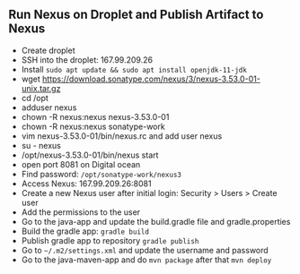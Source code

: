## Run Nexus on Droplet and Publish Artifact to Nexus
- Create droplet
- SSH into the droplet: 167.99.209.26
- Install `sudo apt update && sudo apt install openjdk-11-jdk`
- wget https://download.sonatype.com/nexus/3/nexus-3.53.0-01-unix.tar.gz
- cd /opt
- adduser nexus
- chown -R nexus:nexus nexus-3.53.0-01
- chown -R nexus:nexus sonatype-work
- vim nexus-3.53.0-01/bin/nexus.rc and add user nexus
- su - nexus
- /opt/nexus-3.53.0-01/bin/nexus start
- open port 8081 on Digital ocean
- Find password: `/opt/sonatype-work/nexus3`
- Access Nexus: 167.99.209.26:8081
- Create a new Nexus user after initial login: Security > Users > Create user
- Add the permissions to the user
- Go to the java-app and update the build.gradle file and gradle.properties 
- Build the gradle app: `gradle build`
- Publish gradle app to repository `gradle publish`
- Go to `~/.m2/settings.xml` and update the username and password
- Go to the java-maven-app and do `mvn package` after that `mvn deploy`